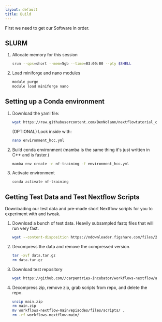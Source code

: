 ```yaml
---
layout: default
title: Build
---
```


First we need to get our Software in order.

## SLURM

1. Allocate memory for this session

    ```bash
    srun --qos=short --mem=5gb --time=03:00:00 --pty $SHELL
    ```

1. Load miniforge and nano modules

    ```bash
    module purge
    module load miniforge nano
    ```

## Setting up a Conda environment

1. Download the yaml file: 

    ```bash
    wget https://raw.githubusercontent.com/BenNolann/nextflowtutorial_chromatin/refs/heads/main/environment_hcc.yml
    ```

    (OPTIONAL) Look inside with:

    ```bash
    nano environment_hcc.yml
    ```

1.  Build conda environment (mamba is the same thing it's just written in C++ and is faster.)

    ```bash
    mamba env create -n nf-training -f environment_hcc.yml
    ```

1. Activate environment

    ```bash
    conda activate nf-training
    ```

## Getting Test Data and Test Nextflow Scripts

Downloading our test data and pre-made short Nextflow scripts for you to experiment with and tweak.

1. Download a bunch of test data. Heavily subsampled fastq files that will run very fast.

    ```bash
    wget --content-disposition https://ndownloader.figshare.com/files/28531743
    ```
    
2. Decompress the data and remove the compressed version.
    
    ```bash
    tar -xvf data.tar.gz
    rm data.tar.gz
    ```

3. Download test repository

    ```bash
    wget https://github.com//carpentries-incubator/workflows-nextflow/archive/main.zip
    ```

4. Decompress zip, remove zip, grab scripts from repo, and delete the repo.

    ```bash
    unzip main.zip
    rm main.zip
    mv workflows-nextflow-main/episodes/files/scripts/ .
    rm -rf workflows-nextflow-main/
    ```